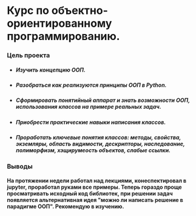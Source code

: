 Курс по объектно-ориентированному программированию.
==============

### Цель проекта

+ ##### Изучить концепцию ООП.
+ ##### Разобраться как реализуются принципы ООП в Python.
+ ##### Сформировать понятийный аппарат и знать возможности ООП, использования классов на примере реальных задач.
+ ##### Приобрести практические навыки написания классов.
+ ##### Проработать ключевые понятия классов: методы, свойства, экземляры, область видимости, дескрипторы, наследование, полиморфизм, хэщирумеость объектов, слабые ссылки.

### Выводы

#### На протяжении недели работал над лекциями, конеспектировал в jupyter, проработал руками все примеры. Теперь гораздо проще просматривать исходный код библиотек, при решении задач появляется альтернативная идея "можно ли написать решение в парадигме ООП". Рекомендую в изучению.
